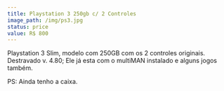 ```yaml
---
title: Playstation 3 250gb c/ 2 Controles
image_path: /img/ps3.jpg
status: price
value: R$ 800
---
```

Playstation 3 Slim, modelo com 250GB com os 2 controles originais. Destravado v. 4.80; Ele já esta com o multiMAN instalado e alguns jogos também.

PS: Ainda tenho a caixa.
